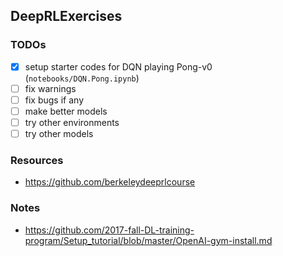 ## DeepRLExercises
### TODOs
- [x] setup starter codes for DQN playing Pong-v0 (`notebooks/DQN.Pong.ipynb`)
- [ ] fix warnings
- [ ] fix bugs if any
- [ ] make better models
- [ ] try other environments
- [ ] try other models

### Resources
- https://github.com/berkeleydeeprlcourse

### Notes
- https://github.com/2017-fall-DL-training-program/Setup_tutorial/blob/master/OpenAI-gym-install.md
